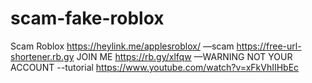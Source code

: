 # scam-fake-roblox
Scam Roblox  https://heylink.me/applesroblox/ —scam https://free-url-shortener.rb.gy   JOIN ME https://rb.gy/xlfqw —WARNING NOT YOUR ACCOUNT
--tutorial  https://www.youtube.com/watch?v=xFkVhIIHbEc
